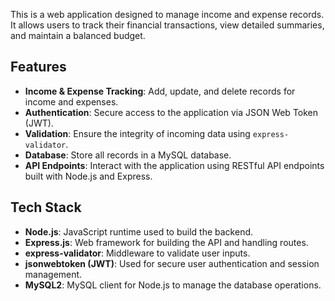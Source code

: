 This is a web application designed to manage income and expense records. It allows users to track their financial transactions, view detailed summaries, and maintain a balanced budget.

## Features

- **Income & Expense Tracking**: Add, update, and delete records for income and expenses.
- **Authentication**: Secure access to the application via JSON Web Token (JWT).
- **Validation**: Ensure the integrity of incoming data using `express-validator`.
- **Database**: Store all records in a MySQL database.
- **API Endpoints**: Interact with the application using RESTful API endpoints built with Node.js and Express.

## Tech Stack

- **Node.js**: JavaScript runtime used to build the backend.
- **Express.js**: Web framework for building the API and handling routes.
- **express-validator**: Middleware to validate user inputs.
- **jsonwebtoken (JWT)**: Used for secure user authentication and session management.
- **MySQL2**: MySQL client for Node.js to manage the database operations.
